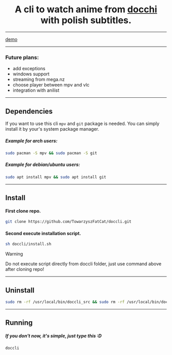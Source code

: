 <h1 align="center">
A cli to watch anime from <a href="https://docchi.pl/">docchi</a> with polish subtitles.
</h1>

---

[demo](https://github.com/TowarzyszFatCat/doccli/assets/68988781/15160ff1-c184-4ff6-bf04-8a4ea5fa0370)

---

### Future plans:
- add exceptions
- windows support
- streaming from mega.nz
- choose player between mpv and vlc
- integration with anilist

---

## Dependencies
If you want to use this cli `mpv` and `git` package is needed. You can simply install it by your's system package manager.

##### Example for arch users:
```bash
sudo pacman -S mpv && sudo pacman -S git
```
##### Example for debian/ubuntu users:
```bash
sudo apt install mpv && sudo apt install git
```
---

## Install
#### First clone repo.
```bash
git clone https://github.com/TowarzyszFatCat/doccli.git
```
#### Second execute installation script.
```bash
sh doccli/install.sh
```
> [!WARNING]
> Do not execute script directly from doccli folder, just use command above after cloning repo!

---

## Uninstall
```bash
sudo rm -rf /usr/local/bin/doccli_src && sudo rm -rf /usr/local/bin/doccli
```
---

## Running
##### If you don't now, it's simple, just type this :D
```bash
doccli
```
